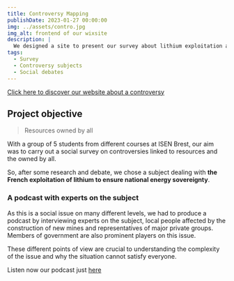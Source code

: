 ```yaml
---
title: Controversy Mapping
publishDate: 2023-01-27 00:00:00
img: ../assets/contro.jpg
img_alt: frontend of our wixsite
description: |
  We designed a site to present our survey about lithium exploitation and national sovereignty
tags:
  - Survey
  - Controversy subjects
  - Social debates
---
```


[Click here to discover our website about a controversy](https://thomascatros.wixsite.com/controverse-exploita)


## Project objective



>Resources owned by all

With a group of 5 students from different courses at ISEN Brest, our aim was to carry out a social survey on controversies linked to resources and the owned by all. 

So, after some research and debate, we chose a subject dealing with **the French exploitation of lithium to ensure national energy sovereignty**.

### A podcast with experts on the subject

As this is a social issue on many different levels, we had to produce a podcast by interviewing experts on the subject, local people affected by the construction of new mines and representatives of major private groups. Members of government are also prominent players on this issue.

These different points of view are crucial to understanding the complexity of the issue and why the situation cannot satisfy everyone. 

Listen now our podcast just [here](https://thomascatros.wixsite.com/controverse-exploita/podcast)


